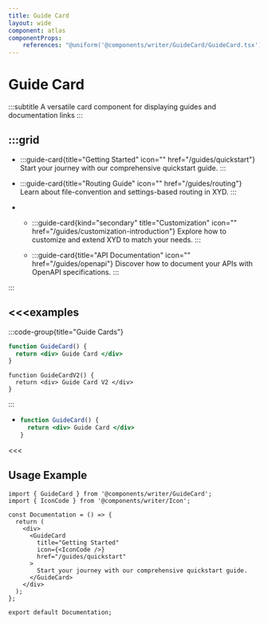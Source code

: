 ```yaml
---
title: Guide Card
layout: wide
component: atlas
componentProps:
    references: "@uniform('@components/writer/GuideCard/GuideCard.tsx')"
---
```


# Guide Card
:::subtitle
A versatile card component for displaying guides and documentation links
:::

:::grid
- 
  - 
    :::guide-card{title="Getting Started" icon="<IconCode/>" href="/guides/quickstart"}
    Start your journey with our comprehensive quickstart guide.
    :::
    
  - 
    :::guide-card{title="Routing Guide" icon="<IconCode/>" href="/guides/routing"}
    Learn about file-convention and settings-based routing in XYD.
    :::

- 
  - 
    :::guide-card{kind="secondary" title="Customization" icon="<IconCode/>" href="/guides/customization-introduction"}
    Explore how to customize and extend XYD to match your needs.
    :::
    
  - 
    :::guide-card{title="API Documentation" icon="<IconCode/>" href="/guides/openapi"}
    Discover how to document your APIs with OpenAPI specifications.
    :::

:::


<<<examples
- 
  :::code-group{title="Guide Cards"}
  ```jsx Guide Card Example
  function GuideCard() {
    return <div> Guide Card </div>
  }
  ```

  ```tsx Card Group V2 Sample
  function GuideCardV2() {
    return <div> Guide Card V2 </div>
  }
  ``` 
  :::

- 
  ```jsx 
  function GuideCard() {
    return <div> Guide Card </div>
  }
  ``` 
<<<


## Usage Example

```tsx
import { GuideCard } from '@components/writer/GuideCard';
import { IconCode } from '@components/writer/Icon';

const Documentation = () => {
  return (
    <div>
      <GuideCard 
        title="Getting Started"
        icon={<IconCode />}
        href="/guides/quickstart"
      >
        Start your journey with our comprehensive quickstart guide.
      </GuideCard>
    </div>
  );
};

export default Documentation;
```


